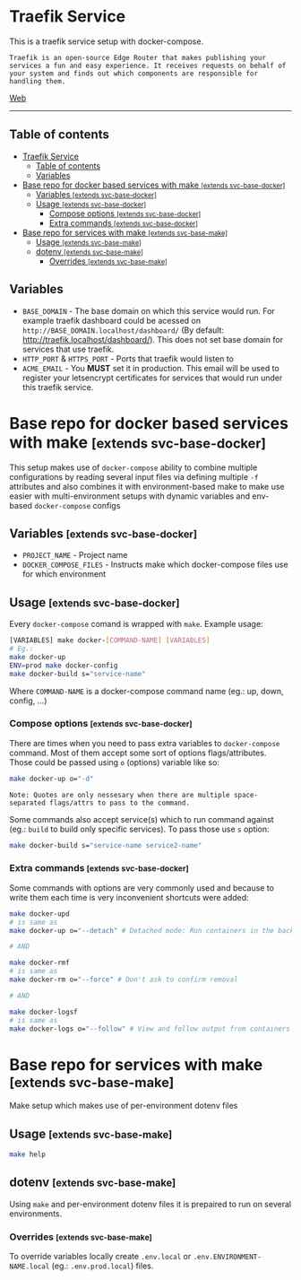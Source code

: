 # Traefik Service

This is a traefik service setup with docker-compose.

```
Traefik is an open-source Edge Router that makes publishing your services a fun and easy experience. It receives requests on behalf of your system and finds out which components are responsible for handling them.
```

[Web](https://doc.traefik.io/traefik/)

---

## Table of contents

- [Traefik Service](#traefik-service)
	- [Table of contents](#table-of-contents)
	- [Variables](#variables)
- [Base repo for docker based services with make <small>[extends svc-base-docker]</small>](#base-repo-for-docker-based-services-with-make-smallextends-svc-base-dockersmall)
	- [Variables <small>[extends svc-base-docker]</small>](#variables-smallextends-svc-base-dockersmall)
	- [Usage <small>[extends svc-base-docker]</small>](#usage-smallextends-svc-base-dockersmall)
		- [Compose options <small>[extends svc-base-docker]</small>](#compose-options-smallextends-svc-base-dockersmall)
		- [Extra commands <small>[extends svc-base-docker]</small>](#extra-commands-smallextends-svc-base-dockersmall)
- [Base repo for services with make <small>[extends svc-base-make]</small>](#base-repo-for-services-with-make-smallextends-svc-base-makesmall)
	- [Usage <small>[extends svc-base-make]</small>](#usage-smallextends-svc-base-makesmall)
	- [dotenv <small>[extends svc-base-make]</small>](#dotenv-smallextends-svc-base-makesmall)
		- [Overrides <small>[extends svc-base-make]</small>](#overrides-smallextends-svc-base-makesmall)

## Variables

- `BASE_DOMAIN` - The base domain on which this service would run. For example traefik dashboard could be acessed on `http://BASE_DOMAIN.localhost/dashboard/` (By default: http://traefik.localhost/dashboard/). This does not set base domain for services that use traefik.
- `HTTP_PORT` & `HTTPS_PORT` - Ports that traefik would listen to
- `ACME_EMAIL` - You **MUST** set it in production. This email will be used to register your letsencrypt certificates for services that would run under this traefik service.

# Base repo for docker based services with make <small>[extends svc-base-docker]</small>

This setup makes use of `docker-compose` ability to combine multiple configurations by reading several input files via defining multiple `-f` attributes and also combines it with environment-based make to make use easier with multi-environment setups with dynamic variables and env-based `docker-compose` configs

## Variables <small>[extends svc-base-docker]</small>

- `PROJECT_NAME` - Project name
- `DOCKER_COMPOSE_FILES` - Instructs make which docker-compose files use for which environment

## Usage <small>[extends svc-base-docker]</small>

Every `docker-compose` comand is wrapped with `make`. Example usage:

```sh
[VARIABLES] make docker-[COMMAND-NAME] [VARIABLES]
# Eg.:
make docker-up
ENV=prod make docker-config
make docker-build s="service-name"
```

Where `COMMAND-NAME` is a docker-compose command name (eg.: up, down, config, ...)

### Compose options <small>[extends svc-base-docker]</small>

There are times when you need to pass extra variables to `docker-compose` command. Most of them accept some sort of options flags/attributes. Those could be passed using `o` (options) variable like so:

```sh
make docker-up o="-d"
```

    Note: Quotes are only nessesary when there are multiple space-separated flags/attrs to pass to the command.

Some commands also accept service(s) which to run command against (eg.: `build` to build only specific services). To pass those use `s` option:

```sh
make docker-build s="service-name service2-name"
```

### Extra commands <small>[extends svc-base-docker]</small>

Some commands with options are very commonly used and because to write them each time is very inconvenient shortcuts were added:

```sh
make docker-upd
# is same as
make docker-up o="--detach" # Detached mode: Run containers in the background.

# AND

make docker-rmf
# is same as
make docker-rm o="--force" # Don't ask to confirm removal

# AND

make docker-logsf
# is same as
make docker-logs o="--follow" # View and follow output from containers
```

# Base repo for services with make <small>[extends svc-base-make]</small>

Make setup which makes use of per-environment dotenv files

## Usage <small>[extends svc-base-make]</small>

```sh
make help
```

## dotenv <small>[extends svc-base-make]</small>

Using `make` and per-environment dotenv files it is prepaired to run on several environments.

### Overrides <small>[extends svc-base-make]</small>

To override variables locally create `.env.local` or `.env.ENVIRONMENT-NAME.local` (eg.: `.env.prod.local`) files.

